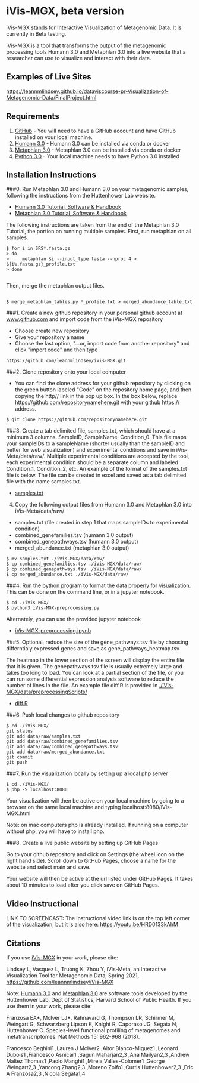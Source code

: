 # iVis-MGX, beta version 

iVis-MGX stands for Interactive Visualization of Metagenomic Data.  It is currently in Beta testing.

iVis-MGX is a tool that transforms the output of the metagenomic processing tools Humann 3.0 and Metaphlan 3.0 into a live website that a researcher can use to visualize and interact with their data.


 
## Examples of Live Sites
https://leannmlindsey.github.io/dataviscourse-pr-Visualization-of-Metagenomic-Data/FinalProject.html

## Requirements
1. [GitHub](https://git-scm.com/book/en/v2/Getting-Started-Installing-Git) - You will need to have a GitHub account and have GitHub installed on your local machine.
2. [Humann 3.0](https://huttenhower.sph.harvard.edu/humann) - Humann 3.0 can be installed via conda or docker
3. [Metaphlan 3.0](https://huttenhower.sph.harvard.edu/metaphlan) - Metaphlan 3.0 can be installed via conda or docker
4. [Python 3.0](https://www.python.org/download/releases/3.0/) - Your local machine needs to have Python 3.0 installed

## Installation Instructions
###0. Run Metaphlan 3.0 and Humann 3.0 on your metagenomic samples, following the instructions from the Huttenhower Lab website.
 
* [Humann 3.0 Tutorial, Software & Handbook](https://huttenhower.sph.harvard.edu/humann)
* [Metaphlan 3.0 Tutorial, Software & Handbook](https://huttenhower.sph.harvard.edu/metaphlan)

The following instructions are taken from the end of the Metaphlan 3.0 Tutorial, the portion on running multiple samples.  First, run metaphlan on all samples.
<div class="language-markdown highlighter-rouge"><div class="highlight"><pre class="highlight"><code><span class="gh">$ for i in SRS*.fasta.gz
> do
>     metaphlan $i --input_type fasta --nproc 4 > ${i%.fasta.gz}_profile.txt
> done</span>
<span class="gu">  </span>
</code></pre></div></div>

Then, merge the metaphlan output files.

<div class="language-markdown highlighter-rouge"><div class="highlight"><pre class="highlight"><code>
<span class="gu">$ merge_metaphlan_tables.py *_profile.txt > merged_abundance_table.txt</span>
</code></pre></div></div>

###1. Create a new github repository in your personal github account at www.github.com and import code from the iVis-MGX repository
* Choose create new repository
* Give your repository a name
* Choose the last option, "...or, import code from another repository" and click "import code" and then type 

<div class="language-markdown highlighter-rouge"><div class="highlight"><pre class="highlight"><code><span class="gh">https://github.com/leannmlindsey/iVis-MGX.git</span>
</code></pre></div></div>


###2. Clone repository onto your local computer 
* You can find the clone address for your github repository by clicking on the green button labeled "Code" on the repository home page, and then copying the http// link in the pop up box.  In the box below, replace https://github.com/repositorynamehere.git with your github https:// address.

<div class="language-markdown highlighter-rouge"><div class="highlight"><pre class="highlight"><code><span class="gh">$ git clone https://github.com/repositorynamehere.git</span>
</code></pre></div></div>

###3. Create a tab delimited file, samples.txt, which should have at a minimum 3 columns.  SampleID, SampleName, Condition_0.  This file maps your sampleIDs to a sampleName (shorter usually than the sampleID and better for web visualization) and experimental conditions and save in iVis-Meta/data/raw/.  Multiple experimental conditions are accepted by the tool, each experimental condition should be a separate column and labeled Condition_1, Condition_2, etc.  An example of the format of the samples.txt file is below.  The file can be created in excel and saved as a tab delimited file with the name samples.txt.

* [samples.txt](https://github.com/leannmlindsey/iVis-MGX/blob/main/data/raw/samples.txt)

4. Copy the following output files from Humann 3.0 and Metaphlan 3.0 into iVis-Meta/data/raw/
* samples.txt (file created in step 1 that maps sampleIDs to experimental condition)
* combined_genefamilies.tsv (humann 3.0 output)
* combined_genepathways.tsv (humann 3.0 output)
* merged_abundance.txt (metaphlan 3.0 output)

<div class="language-markdown highlighter-rouge"><div class="highlight"><pre class="highlight"><code><span class="gh">$ mv samples.txt ./iVis-MGX/data/raw/</span>
<span class="gh">$ cp combined_genefamilies.tsv ./iVis-MGX/data/raw/</span>
<span class="gu">$ cp combined_genepathways.tsv ./iVis-MGX/data/raw/</span>
<span class="gu">$ cp merged_abundance.txt ./iVis-MGX/data/raw/</span>
</code></pre></div></div>

###4. Run the python program to format the data properly for visualization.  This can be done on the command line, or in a jupyter notebook.

<div class="language-markdown highlighter-rouge"><div class="highlight"><pre class="highlight"><code><span class="gh">$ cd ./iVis-MGX/</span>
<span class="gu">$ python3 iVis-MGX-preprocessing.py </span>
</code></pre></div></div>

Alternately, you can use the provided jupyter notebook

* [iVis-MGX-preprocessing.ipynb](https://github.com/leannmlindsey/iVis-MGX/blob/main/data/preprocessingScripts/DataVisProject_FinalScripts.ipynb)

###5. Optional, reduce the size of the gene_pathways.tsv file by choosing differntialy expressed genes and save as gene_pathways_heatmap.tsv

The heatmap in the lower section of the screen will display the entire file that it is given.  The genepathways.tsv file is usually extremely large and takes too long to load.  You can look at a partial section of the file, or you can run some differential expression analysis software to reduce the number of lines in the file.  An example file diff.R is provided in [./iVis-MGX/data/preprocessingScripts/](https://github.com/leannmlindsey/iVis-MGX/blob/main/data/preprocessingScripts/diff.R)

* [diff.R](https://github.com/leannmlindsey/iVis-MGX/blob/main/data/preprocessingScripts/diff.R)

###6. Push local changes to github repository

<div class="language-markdown highlighter-rouge"><div class="highlight"><pre class="highlight"><code><span class="gh">$ cd ./iVis-MGX/</span>
<span class="gu">git status</span>
<span class="gu">git add data/raw/samples.txt</span>
<span class="gu">git add data/raw/combined_genefamilies.tsv</span>
<span class="gu">git add data/raw/combined_genepathways.tsv</span>
<span class="gu">git add data/raw/merged_abundance.txt</span>
<span class="gu">git commit</span>
<span class="gu">git push</span>
</code></pre></div></div>

###7. Run the visualization locally by setting up a local php server

<div class="language-markdown highlighter-rouge"><div class="highlight"><pre class="highlight"><code><span class="gh">$ cd ./iVis-MGX/</span>
<span class="gu">$ php -S localhost:8080</span>
</code></pre></div></div>

Your visualization will then be active on your local machine by going to a browser on the same local machine and typing 
localhost:8080/iVis-MGX.html 

Note:  on mac computers php is already installed.  If running on a computer without php, you will have to install php.

###8. Create a live public website by setting up GitHub Pages

Go to your github repository and click on Settings (the wheel icon on the right hand side).  Scroll down to GitHub Pages, choose a name for the website and select main and save.

Your website will then be active at the url listed under GitHub Pages.  It takes about 10 minutes to load after you click save on GitHub Pages.

## Video Instructional 
LINK TO SCREENCAST:
The instructional video link is on the top left corner of the visualization, but it is also here:
https://youtu.be/HRD0133kAhM

## Citations
If you use [iVis-MGX](https://github.com/leannmlindsey/iVis-MGX) in your work, please cite:

Lindsey L, Vasquez L, Truong K, Zhou Y, iVis-Meta, an Interactive Visualization Tool for Metagenomic Data, Spring 2021, https://github.com/leannmlindsey/iVis-MGX

Note: [Humann 3.0](https://huttenhower.sph.harvard.edu/humann) and [Metaphlan 3.0](https://huttenhower.sph.harvard.edu/metaphlan) are software tools developed by the Huttenhower Lab, Dept of Statistics, Harvard School of Public Health.  If you use them in your work, please cite:

Franzosa EA*, McIver LJ*, Rahnavard G, Thompson LR, Schirmer M, Weingart G, Schwarzberg Lipson K, Knight R, Caporaso JG, Segata N, Huttenhower C. Species-level functional profiling of metagenomes and metatranscriptomes. Nat Methods 15: 962-968 (2018).

Francesco Beghini1 ,Lauren J McIver2 ,Aitor Blanco-Mìguez1 ,Leonard Dubois1 ,Francesco Asnicar1 ,Sagun Maharjan2,3 ,Ana Mailyan2,3 ,Andrew Maltez Thomas1 ,Paolo Manghi1 ,Mireia Valles-Colomer1 ,George Weingart2,3 ,Yancong Zhang2,3 ,Moreno Zolfo1 ,Curtis Huttenhower2,3 ,Eric A Franzosa2,3 ,Nicola Segata1,4



